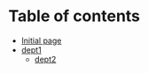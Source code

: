 # Table of contents

* [Initial page](README.md)
* [dept1](dept1/README.md)
  * [dept2](dept1/dept2.md)

